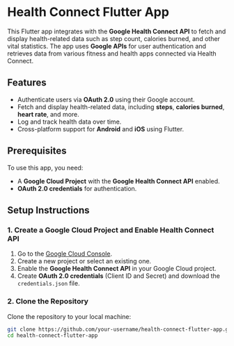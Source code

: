 
# Health Connect Flutter App

This Flutter app integrates with the **Google Health Connect API** to fetch and display health-related data such as step count, calories burned, and other vital statistics. The app uses **Google APIs** for user authentication and retrieves data from various fitness and health apps connected via Health Connect.

## Features
- Authenticate users via **OAuth 2.0** using their Google account.
- Fetch and display health-related data, including **steps**, **calories burned**, **heart rate**, and more.
- Log and track health data over time.
- Cross-platform support for **Android** and **iOS** using Flutter.

## Prerequisites
To use this app, you need:
- A **Google Cloud Project** with the **Google Health Connect API** enabled.
- **OAuth 2.0 credentials** for authentication.

## Setup Instructions

### 1. Create a Google Cloud Project and Enable Health Connect API

1. Go to the [Google Cloud Console](https://console.cloud.google.com/).
2. Create a new project or select an existing one.
3. Enable the **Google Health Connect API** in your Google Cloud project.
4. Create **OAuth 2.0 credentials** (Client ID and Secret) and download the `credentials.json` file.

### 2. Clone the Repository

Clone the repository to your local machine:

```bash
git clone https://github.com/your-username/health-connect-flutter-app.git
cd health-connect-flutter-app
